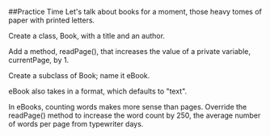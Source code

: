 ##Practice Time
Let's talk about books for a moment, those heavy tomes of paper with printed letters.

Create a class, Book, with a title and an author.

Add a method, readPage(), that increases the value of a private variable, currentPage, by 1.

Create a subclass of Book; name it eBook.

eBook also takes in a format, which defaults to "text".

In eBooks, counting words makes more sense than pages. Override the readPage() method to increase the word count by 250, the average number of words per page from typewriter days.